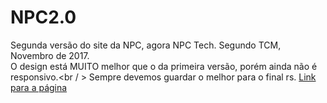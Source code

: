 # NPC2.0
Segunda versão do site da NPC, agora NPC Tech. Segundo TCM, Novembro de 2017.<br />
O design está MUITO melhor que o da primeira versão, porém ainda não é responsivo.<br / >
Sempre devemos guardar o melhor para o final rs.
[Link para a página](https://cybsouza.github.io/npc2/)
